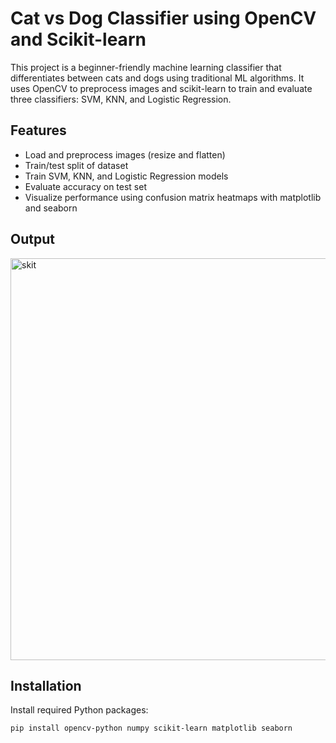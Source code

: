 # Cat vs Dog Classifier using OpenCV and Scikit-learn

This project is a beginner-friendly machine learning classifier that differentiates between cats and dogs using traditional ML algorithms. It uses OpenCV to preprocess images and scikit-learn to train and evaluate three classifiers: SVM, KNN, and Logistic Regression.

## Features

- Load and preprocess images (resize and flatten)
- Train/test split of dataset
- Train SVM, KNN, and Logistic Regression models
- Evaluate accuracy on test set
- Visualize performance using confusion matrix heatmaps with matplotlib and seaborn

## Output
<img width="1863" height="643" alt="skit" src="https://github.com/user-attachments/assets/75bef94f-b0f4-4299-87fb-2c1fe60eaf35" />



## Installation

Install required Python packages:

```bash
pip install opencv-python numpy scikit-learn matplotlib seaborn



